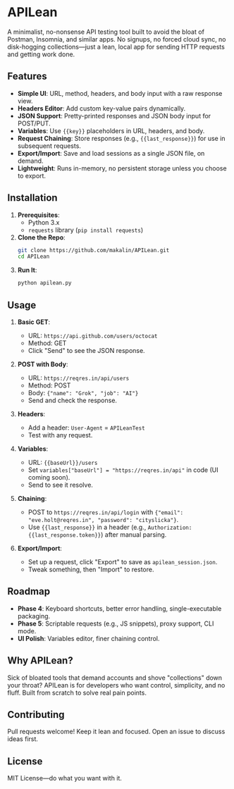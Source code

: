# APILean

A minimalist, no-nonsense API testing tool built to avoid the bloat of Postman, Insomnia, and similar apps. No signups, no forced cloud sync, no disk-hogging collections—just a lean, local app for sending HTTP requests and getting work done.

## Features
- **Simple UI**: URL, method, headers, and body input with a raw response view.
- **Headers Editor**: Add custom key-value pairs dynamically.
- **JSON Support**: Pretty-printed responses and JSON body input for POST/PUT.
- **Variables**: Use `{{key}}` placeholders in URL, headers, and body.
- **Request Chaining**: Store responses (e.g., `{{last_response}}`) for use in subsequent requests.
- **Export/Import**: Save and load sessions as a single JSON file, on demand.
- **Lightweight**: Runs in-memory, no persistent storage unless you choose to export.

## Installation
1. **Prerequisites**:
   - Python 3.x
   - `requests` library (`pip install requests`)
2. **Clone the Repo**:
   ```bash
   git clone https://github.com/makalin/APILean.git
   cd APILean
   ```
3. **Run It**:
   ```bash
   python apilean.py
   ```

## Usage
1. **Basic GET**:
   - URL: `https://api.github.com/users/octocat`
   - Method: GET
   - Click "Send" to see the JSON response.

2. **POST with Body**:
   - URL: `https://reqres.in/api/users`
   - Method: POST
   - Body: `{"name": "Grok", "job": "AI"}`
   - Send and check the response.

3. **Headers**:
   - Add a header: `User-Agent` = `APILeanTest`
   - Test with any request.

4. **Variables**:
   - URL: `{{baseUrl}}/users`
   - Set `variables["baseUrl"] = "https://reqres.in/api"` in code (UI coming soon).
   - Send to see it resolve.

5. **Chaining**:
   - POST to `https://reqres.in/api/login` with `{"email": "eve.holt@reqres.in", "password": "cityslicka"}`.
   - Use `{{last_response}}` in a header (e.g., `Authorization: {{last_response.token}}`) after manual parsing.

6. **Export/Import**:
   - Set up a request, click "Export" to save as `apilean_session.json`.
   - Tweak something, then "Import" to restore.

## Roadmap
- **Phase 4**: Keyboard shortcuts, better error handling, single-executable packaging.
- **Phase 5**: Scriptable requests (e.g., JS snippets), proxy support, CLI mode.
- **UI Polish**: Variables editor, finer chaining control.

## Why APILean?
Sick of bloated tools that demand accounts and shove "collections" down your throat? APILean is for developers who want control, simplicity, and no fluff. Built from scratch to solve real pain points.

## Contributing
Pull requests welcome! Keep it lean and focused. Open an issue to discuss ideas first.

## License
MIT License—do what you want with it.
